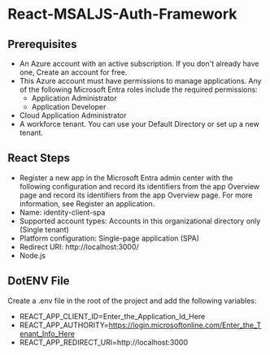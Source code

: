 # React-MSALJS-Auth-Framework

## Prerequisites

* An Azure account with an active subscription. If you don't already have one, Create an account for free.
* This Azure account must have permissions to manage applications. Any of the following Microsoft Entra roles include the required permissions:
    * Application Administrator
    * Application Developer
* Cloud Application Administrator
* A workforce tenant. You can use your Default Directory or set up a new tenant.

## React Steps

* Register a new app in the Microsoft Entra admin center with the following configuration and record its identifiers from the app Overview page and record its identifiers from the app Overview page. For more information, see Register an application.
* Name: identity-client-spa
* Supported account types: Accounts in this organizational directory only (Single tenant)
* Platform configuration: Single-page application (SPA)
* Redirect URI: http://localhost:3000/
* Node.js

## DotENV File

Create a .env file in the root of the project and add the following variables:
* REACT_APP_CLIENT_ID=Enter_the_Application_Id_Here
* REACT_APP_AUTHORITY=https://login.microsoftonline.com/Enter_the_Tenant_Info_Here
* REACT_APP_REDIRECT_URI=http://localhost:3000